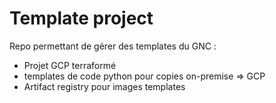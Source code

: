 # Template project

Repo permettant de gérer des templates du GNC :
- Projet GCP terraformé
- templates de code python pour copies on-premise => GCP
- Artifact registry pour images templates